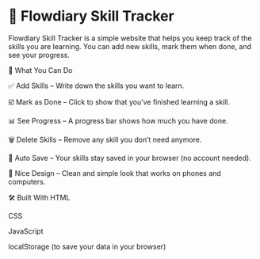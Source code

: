 # 📘 Flowdiary Skill Tracker
Flowdiary Skill Tracker is a simple website that helps you keep track of the skills you are learning. You can add new skills, mark them when done, and see your progress.

🌟 What You Can Do

✅ Add Skills – Write down the skills you want to learn.

☑️ Mark as Done – Click to show that you’ve finished learning a skill.

📊 See Progress – A progress bar shows how much you have done.

🗑️ Delete Skills – Remove any skill you don’t need anymore.

💾 Auto Save – Your skills stay saved in your browser (no account needed).

🎨 Nice Design – Clean and simple look that works on phones and computers.

🛠️ Built With
HTML

CSS

JavaScript

localStorage (to save your data in your browser)
